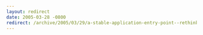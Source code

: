 ```yaml
---
layout: redirect
date: 2005-03-28 -0800
redirect: /archive/2005/03/29/a-stable-application-entry-point--rethinking-main.aspx/
---
```

